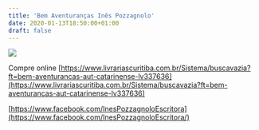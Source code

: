 ```yaml
---
title: 'Bem Aventuranças Inês Pozzagnolo'
date: 2020-01-13T18:50:00+01:00
draft: false
---
```


[![](https://1.bp.blogspot.com/-G_lOEGK7XHw/XhytH1iVKJI/AAAAAAAAgUY/lEN4Xytv-8k8he4Xmotjqkt7BESU0TAKgCLcBGAsYHQ/s640/as-bem-aventuranc3a7as.jpg)](https://1.bp.blogspot.com/-G_lOEGK7XHw/XhytH1iVKJI/AAAAAAAAgUY/lEN4Xytv-8k8he4Xmotjqkt7BESU0TAKgCLcBGAsYHQ/s1600/as-bem-aventuranc3a7as.jpg)

  

  

  

Compre online [https://www.livrariascuritiba.com.br/Sistema/buscavazia?ft=bem-aventurancas-aut-catarinense-lv337636](https://www.livrariascuritiba.com.br/Sistema/buscavazia?ft=bem-aventurancas-aut-catarinense-lv337636)

  

  
  
[https://www.facebook.com/InesPozzagnoloEscritora](https://www.facebook.com/InesPozzagnoloEscritora/)